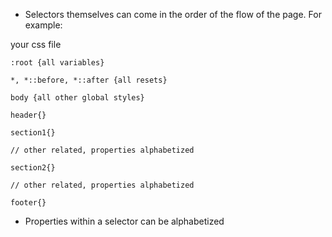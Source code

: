 - Selectors themselves can come in the order of the flow of the page. For example:

your css file
```
:root {all variables}

*, *::before, *::after {all resets}

body {all other global styles}

header{}

section1{}

// other related, properties alphabetized

section2{}

// other related, properties alphabetized

footer{}
```

- Properties within a selector can be alphabetized